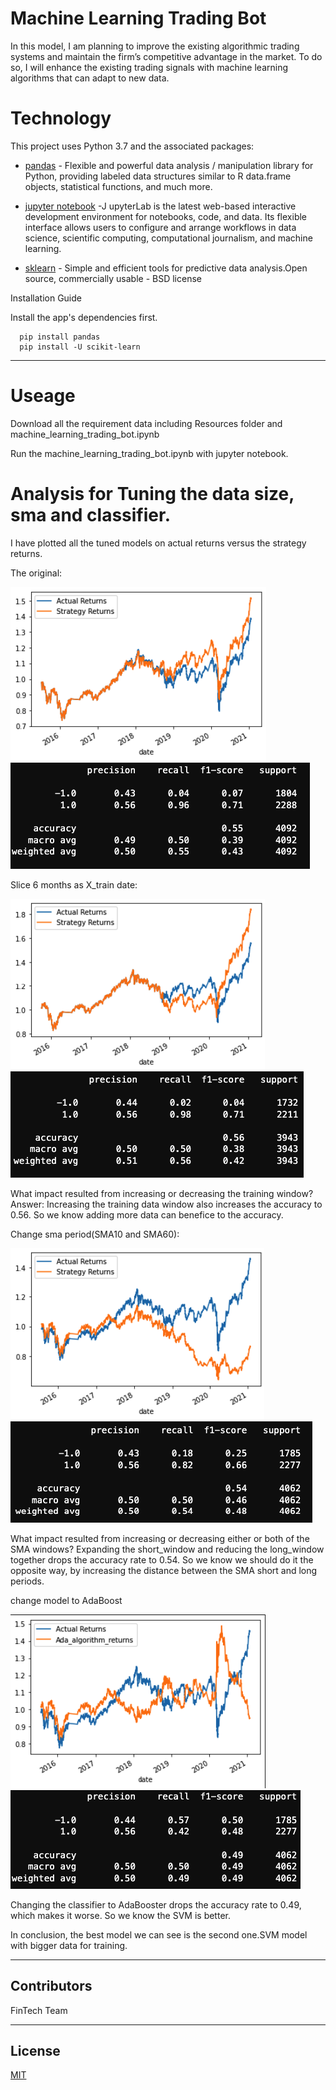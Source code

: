 # Machine Learning Trading Bot

In this model, I am planning to improve the existing algorithmic trading systems and maintain the firm’s competitive advantage in the market. To do so, I will enhance the existing trading signals with machine learning algorithms that can adapt to new data.

# Technology

This project uses Python 3.7 and the associated packages:

* [pandas](https://github.com/pandas-dev/pandas) - Flexible and powerful data analysis / manipulation library for Python, providing labeled data structures similar to R data.frame objects, statistical functions, and much more.

* [jupyter notebook](https://jupyter.org/) -J upyterLab is the latest web-based interactive development environment for notebooks, code, and data. Its flexible interface allows users to configure and arrange workflows in data science, scientific computing, computational journalism, and machine learning.

* [sklearn](https://scikit-learn.org/) - Simple and efficient tools for predictive data analysis.Open source, commercially usable - BSD license


Installation Guide

Install the app's dependencies first.

```
  pip install pandas
  pip install -U scikit-learn

```
---
# Useage

Download all the requirement data including Resources folder and machine_learning_trading_bot.ipynb

Run the machine_learning_trading_bot.ipynb with jupyter notebook.


# Analysis for Tuning the data size, sma and classifier. 

I have plotted all the tuned models on actual returns versus the strategy returns.

The original:

![Original](./img/original.png)
![Original](./img/original_summary.png)

Slice 6 months as X_train date:

![change date](./img/date.png)
![change date](./img/date_summary.png)

What impact resulted from increasing or decreasing the training window?
Answer: Increasing the training data window also increases the accuracy to 0.56. So we know adding more data can benefice to the accuracy.

Change sma period(SMA10 and SMA60):

![change sma](./img/sma.png)
![change sma](./img/sma_summary.png)

What impact resulted from increasing or decreasing either or both of the SMA windows?
Expanding the short_window and reducing the long_window together drops the accuracy rate to 0.54. So we know we should do it the opposite way, by increasing the distance between the SMA short and long periods.

change model to AdaBoost

![change model](./img/Ada.png)
![change model](./img/Ada_summary.png)

Changing the classifier to AdaBooster drops the accuracy rate to 0.49, which makes it worse. So we know the SVM is better.

In conclusion, the best model we can see is the second one.SVM model with bigger data for training.

---

## Contributors
FinTech Team


---

## License

[MIT](https://choosealicense.com/licenses/mit/)
